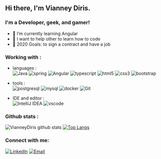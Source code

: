 ## Hi there, I'm Vianney Diris.

### I'm a Developer, geek, and gamer!

- 🌱 I’m currently learning Angular
- 👯 I want to help other to learn how to code
- 🥅 2020 Goals: to sign a contract and have a job


### Working with :

- languages :  
![Java](https://img.shields.io/badge/-Java-3f4441?style=plastic&logo=java) ![spring](https://img.shields.io/badge/-Spring-0b8f04?style=plastic&logo=spring) ![Angular](https://img.shields.io/badge/-Angular-cf1d1d?style=plastic&logo=angular) ![typescript](https://img.shields.io/badge/-Typescript-5c81d6?style=plastic&logo=typescript) ![html5](https://img.shields.io/badge/-HTML5-8c4506?style=plastic&logo=html5) ![css3](https://img.shields.io/badge/-CSS3-5f62fa?style=plastic&logo=css3) ![bootstrap](https://img.shields.io/badge/-Bootstrap-4d0175?style=plastic&logo=bootstrap) 

- tools :  
![postgresql](https://img.shields.io/badge/-PostgreSQL-546eab?style=plastic&logo=postgresql) ![mysql](https://img.shields.io/badge/-MySQL-e68609?style=plastic&logo=mysql) ![docker](https://img.shields.io/badge/-Docker-042f91?style=plastic&logo=docker)   ![Git](https://img.shields.io/badge/-Git-black?style=plastic&logo=git)

- IDE and editor :  
![IntelliJ IDEA](http://img.shields.io/badge/-IntelliJ%20IDEA-000000?style=plastic&logo=intellij-idea&logoColor=ffffff) ![vscode](https://img.shields.io/badge/-VS%20Code-007ACC?style=plastic&logo=visual-studio-code) 


### Github stats :

![VianneyDiris github stats](https://github-readme-stats.vercel.app/api?username=VianneyDiris&show_icons=true&theme=radical) [![Top Langs](https://github-readme-stats.vercel.app/api/top-langs/?username=VianneyDiris&layout=compact&theme=radical)](https://github.com/VianneyDiris/github-readme-stats)


### Connect with me:

<a href="https://www.linkedin.com/in/vianney-diris/"><img alt="LinkedIn" src="https://img.shields.io/badge/LinkedIn-Vianney%20Diris-blue?style=flat&logo=linkedin"></a> <a href="mailto:vianney.diris@gmail.com"><img alt="Email" src="https://img.shields.io/badge/Email-vianney.diris@gmail.com-blue?style=flat&logo=gmail"></a>
